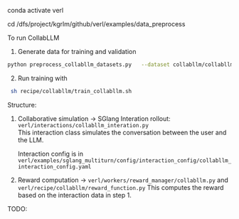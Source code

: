 conda activate verl

cd /dfs/project/kgrlm/github/verl/examples/data_preprocess

To run CollabLLM

1) Generate data for training and validation
```bash
python preprocess_collabllm_datasets.py   --dataset collabllm/collabllm-multiturn-math-hard   --local_dir ~/data/collabllm-math-hard 
```

2) Run training with
```bash
 sh recipe/collabllm/train_collabllm.sh  
```

Structure:
1) Collaborative simulation -> SGlang Interation rollout: `verl/interactions/collabllm_interation.py`  
    This interaction class simulates the conversation between the user and the LLM.

    Interaction config is in `verl/examples/sglang_multiturn/config/interaction_config/collabllm_interaction_config.yaml`

2) Reward computation -> `verl/workers/reward_manager/collabllm.py` and `verl/recipe/collabllm/reward_function.py`
    This computes the reward based on the interaction data in step 1.


TODO:
